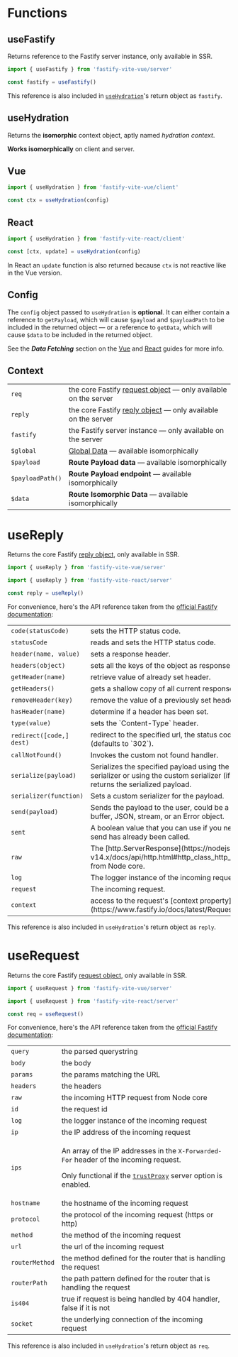 # Functions

## useFastify

Returns reference to the Fastify server instance, only available in SSR.

```js
import { useFastify } from 'fastify-vite-vue/server'

const fastify = useFastify()
````

This reference is also included in [`useHydration`](/reference/functions)'s return object as `fastify`.

## useHydration

Returns the <b>isomorphic</b> context object, aptly named _hydration context_.

<b>Works isomorphically</b> on client and server.

## Vue

```js
import { useHydration } from 'fastify-vite-vue/client'

const ctx = useHydration(config)
````

## React

```js
import { useHydration } from 'fastify-vite-react/client'

const [ctx, update] = useHydration(config)
````

In React an `update` function is also returned because `ctx` is not reactive like in the Vue version.

## Config

The `config` object passed to `useHydration` is <b>optional</b>. It can either contain a reference to `getPayload`, which will cause `$payload` and `$payloadPath` to be included in the returned object — or a reference to `getData`, which will cause `$data` to be included in the returned object.

See the _<b>Data Fetching</b>_ section on the [Vue](/guide/vue.html#data-fetching) and [React](/guide/react.html#data-fetching) guides for more info.

## Context

<table class="infotable"><tr><td>
<code class="h inline-block">req</code></td>
<td>the core Fastify <a href="https://www.fastify.io/docs/latest/Request/">request object</a> — only available on the server
</td></tr><tr><td>
<code class="h inline-block">reply</code></td>
<td>the core Fastify <a href="https://www.fastify.io/docs/latest/Reply/">reply object</a> — only available on the server
</td></tr><tr><td>
<code class="h inline-block">fastify</code></td>
<td>the Fastify server instance — only available on the server
</td></tr><tr><td>
<code class="h inline-block">$global</code></td>
<td><a href="/guide/global-data">Global Data</a> — available isomorphically
</td></tr><tr><td>
<code class="h inline-block">$payload</code></td>
<td><b>Route Payload data</b> — available isomorphically
</td></tr><tr><td>
<code class="h inline-block">$payloadPath()</code></td>
<td><b>Route Payload endpoint</b> — available isomorphically
</td></tr><tr><td>
<code class="h inline-block">$data</code></td>
<td><b>Route Isomorphic Data</b> — available isomorphically
</td></tr></table>

# useReply

Returns the core Fastify [reply object](https://www.fastify.io/docs/latest/Reply/), only available in SSR. 

```js
import { useReply } from 'fastify-vite-vue/server'
```
```js
import { useReply } from 'fastify-vite-react/server'
```
```js
const reply = useReply()
````

For convenience, here's the API reference taken from the [official Fastify documentation](https://www.fastify.io/docs/latest/Reply/):

<table class="infotable"><tr><td>
<code class="h inline-block">code(statusCode)</code></td>
<td>sets the HTTP status code.
</td></tr><tr><td>
<code class="h inline-block">statusCode</code></td>
<td>reads and sets the HTTP status code.
</td></tr><tr><td>
<code class="h inline-block">header(name, value)</code></td>
<td>sets a response header.
</td></tr><tr><td>
<code class="h inline-block">headers(object)</code></td>
<td>sets all the keys of the object as response headers.
</td></tr><tr><td>
<code class="h inline-block">getHeader(name)</code></td>
<td>retrieve value of already set header.
</td></tr><tr><td>
<code class="h inline-block">getHeaders()</code></td>
<td>gets a shallow copy of all current response headers.
</td></tr><tr><td>
<code class="h inline-block">removeHeader(key)</code></td>
<td>remove the value of a previously set header.
</td></tr><tr><td>
<code class="h inline-block">hasHeader(name)</code></td>
<td>determine if a header has been set.
</td></tr><tr><td>
<code class="h inline-block">type(value)</code></td>
<td>sets the `Content-Type` header.
</td></tr><tr><td>
<code class="h inline-block">redirect([code,] dest)</code></td>
<td>redirect to the specified url, the status code is optional (defaults to `302`).
</td></tr><tr><td>
<code class="h inline-block">callNotFound()</code></td>
<td>Invokes the custom not found handler.
</td></tr><tr><td>
<code class="h inline-block">serialize(payload)</code></td>
<td>Serializes the specified payload using the default JSON serializer or using the custom serializer (if one is set) and returns the serialized payload.
</td></tr><tr><td>
<code class="h inline-block">serializer(function)</code></td>
<td>Sets a custom serializer for the payload.
</td></tr><tr><td>
<code class="h inline-block">send(payload)</code></td>
<td>Sends the payload to the user, could be a plain text, a buffer, JSON, stream, or an Error object.
</td></tr><tr><td>
<code class="h inline-block">sent</code></td>
<td>A boolean value that you can use if you need to know if send has already been called.
</td></tr><tr><td>
<code class="h inline-block">raw</code></td>
<td>The [http.ServerResponse](https://nodejs.org/dist/latest-v14.x/docs/api/http.html#http_class_http_serverresponse) from Node core.
</td></tr><tr><td>
<code class="h inline-block">log</code></td>
<td>The logger instance of the incoming request.
</td></tr><tr><td>
<code class="h inline-block">request</code></td>
<td>The incoming request.
</td></tr><tr><td>
<code class="h inline-block">context</code></td>
<td>access to the request's [context property](https://www.fastify.io/docs/latest/Request#Request).
</td></tr></table>

This reference is also included in `useHydration`'s return object as `reply`.

# useRequest

Returns the core Fastify [request object](https://www.fastify.io/docs/latest/Request/), only available in SSR. 

```js
import { useRequest } from 'fastify-vite-vue/server'
```
```js
import { useRequest } from 'fastify-vite-react/server'
```
```js
const req = useRequest()
````

For convenience, here's the API reference taken from the [official Fastify documentation](https://www.fastify.io/docs/latest/Request/):

<table class="infotable"><tr><td>
<code class="h inline-block">query</code></td>
<td>the parsed querystring
</td></tr><tr><td>
<code class="h inline-block">body</code></td>
<td>the body
</td></tr><tr><td>
<code class="h inline-block">params</code></td>
<td>the params matching the URL
</td></tr><tr><td>
<code class="h inline-block">headers</code></td>
<td>the headers
</td></tr><tr><td>
<code class="h inline-block">raw</code></td>
<td>the incoming HTTP request from Node core
</td></tr><tr><td>
<code class="h inline-block">id</code></td>
<td>the request id
</td></tr><tr><td>
<code class="h inline-block">log</code></td>
<td>the logger instance of the incoming request
</td></tr><tr><td>
<code class="h inline-block">ip</code></td>
<td>the IP address of the incoming request
</td></tr><tr><td>
<code class="h inline-block">ips</code></td>
<td><p>An array of the IP addresses in the <code>X-Forwarded-For</code> header of the incoming request.</p>
<p>Only functional if the <a href="https://www.fastify.io/docs/latest/Server#factory-trust-proxy"><code>trustProxy</code></a> server option is enabled.</p>
</td></tr><tr><td>
<code class="h inline-block">hostname</code></td>
<td>the hostname of the incoming request
</td></tr><tr><td>
<code class="h inline-block">protocol</code></td>
<td>the protocol of the incoming request (https or http)
</td></tr><tr><td>
<code class="h inline-block">method</code></td>
<td>the method of the incoming request
</td></tr><tr><td>
<code class="h inline-block">url</code></td>
<td>the url of the incoming request
</td></tr><tr><td>
<code class="h inline-block">routerMethod</code></td>
<td>the method defined for the router that is handling the request
</td></tr><tr><td>
<code class="h inline-block">routerPath</code></td>
<td>the path pattern defined for the router that is handling the request
</td></tr><tr><td>
<code class="h inline-block">is404</code></td>
<td>true if request is being handled by 404 handler, false if it is not
</td></tr><tr><td>
<code class="h inline-block">socket</code></td>
<td>the underlying connection of the incoming request
</td></tr></table>

This reference is also included in `useHydration`'s return object as `req`.
